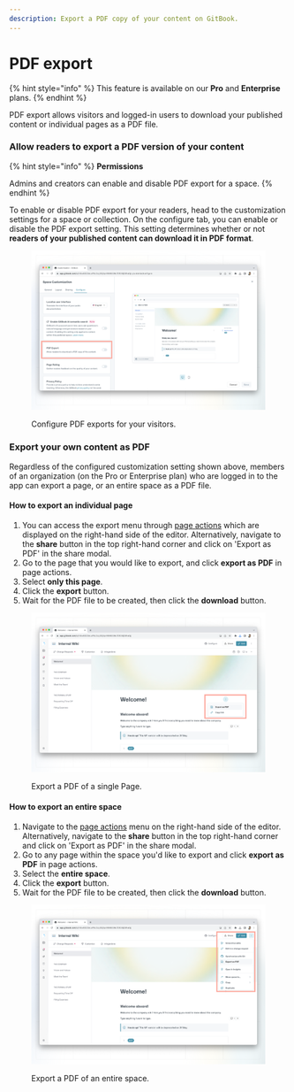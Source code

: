 ```yaml
---
description: Export a PDF copy of your content on GitBook.
---
```


# PDF export

{% hint style="info" %}
This feature is available on our **Pro** and **Enterprise** plans.
{% endhint %}

PDF export allows visitors and logged-in users to download your published content or individual pages as a PDF file.

### Allow readers to export a PDF version of your content

{% hint style="info" %}
**Permissions**

Admins and creators can enable and disable PDF export for a space.
{% endhint %}

To enable or disable PDF export for your readers, head to the customization settings for a space or collection. On the configure tab, you can enable or disable the PDF export setting. This setting determines whether or not **readers of your published content can download it in PDF format**.

<figure><img src="../../.gitbook/assets/pdf-download-customization.png" alt=""><figcaption><p>Configure PDF exports for your visitors.</p></figcaption></figure>

### Export your own content as PDF

Regardless of the configured customization setting shown above, members of an organization (on the Pro or Enterprise plan) who are logged in to the app can export a page, or an entire space as a PDF file.

#### How to export an individual page

1. You can access the export menu through [page actions](../../content-editor/editor/navigation.md#the-actions-menu) which are displayed on the right-hand side of the editor. Alternatively, navigate to the **share** button in the top right-hand corner and click on 'Export as PDF' in the share modal.
2. Go to the page that you would like to export, and click **export as PDF** in page actions.
3. Select **only this page**.
4. Click the **export** button.
5. Wait for the PDF file to be created, then click the **download** button.

<figure><img src="../../.gitbook/assets/pdf-download-single-page (1).png" alt=""><figcaption><p>Export a PDF of a single Page.</p></figcaption></figure>

#### How to export an entire space

1. Navigate to the [page actions](../../content-editor/editor/content-structure/) menu on the right-hand side of the editor. Alternatively, navigate to the **share** button in the top right-hand corner and click on 'Export as PDF' in the share modal.
2. Go to any page within the space you'd like to export and click **export as PDF** in page actions.
3. Select the **entire space**.
4. Click the **export** button.
5. Wait for the PDF file to be created, then click the **download** button.

<figure><img src="../../.gitbook/assets/pdf-download-entire-space.png" alt=""><figcaption><p>Export a PDF of an entire space.</p></figcaption></figure>
